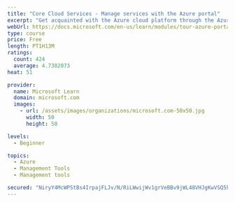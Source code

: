 ```yaml
---
title: "Core Cloud Services - Manage services with the Azure portal"
excerpt: "Get acquainted with the Azure cloud platform through the Azure portal, where you create and manage all of your Azure resources."
webUrl: https://docs.microsoft.com/en-us/learn/modules/tour-azure-portal/
type: course
price: Free
length: PT1H13M
ratings:
  count: 424
  average: 4.7382073
heat: 51

provider:
  name: Microsoft Learn
  domain: microsoft.com
  images:
    - url: /assets/images/organizations/microsoft.com-50x50.jpg
      width: 50
      height: 50

levels:
  - Beginner

topics:
  - Azure
  - Management Tools
  - Management tools

secured: "NiryY4McWPStBs4IrpajFLJv/N/RiLWwijWv1grVeBBv9jWL48VHJgKwVSQ5kZwYJO7Z8MzrU4NxQhRCsRwq7HLuOh+mpsEhyvA3Xi0XJH4/emxCEa2AtyIz4Wf5lAO5COCBahK9cIfx5rzSSLXodxPhGDqqnrf0pYTChvhwD8Y9EC81ikcxCPAF3e72vB5tgnF9yxPRQHvPY6mbn2cJdcdULNshn8gY2OSsJ3FRmpBMXmS860afgZxQ4jAIxegRiap4Oquj/YdchYx/zbZtizngFWGdx3L7/yp4eT73gfFVZUwbLVrkZYkyIUhQEpo0mrrOim1NXwb79xcgZrIbB8r+IJbgIf6xy/eXpI+nieYO0NTtjDNiZC1bzfgA1ymNmcstz0YB+K8poi51ViBTsvf5BJ3Oe5ID9427hQjS9ZI=;7TcTxE50n+VizU+kXXv2Uw=="
---
```


